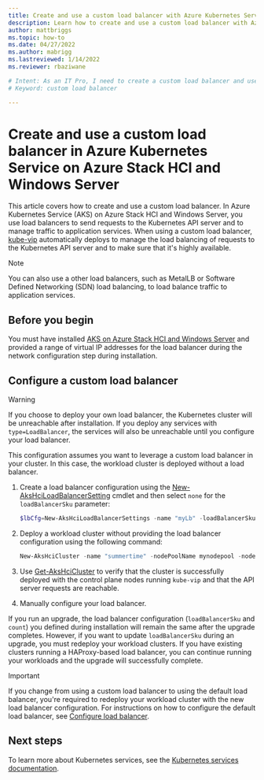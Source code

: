 ```yaml
---
title: Create and use a custom load balancer with Azure Kubernetes Service (AKS) on Azure Stack HCI
description: Learn how to create and use a custom load balancer with Azure Kubernetes Service (AKS) on Azure Stack HCI.
author: mattbriggs
ms.topic: how-to
ms.date: 04/27/2022
ms.author: mabrigg 
ms.lastreviewed: 1/14/2022
ms.reviewer: rbaziwane

# Intent: As an IT Pro, I need to create a custom load balancer and use it to send requests to the Kubernetes API server.
# Keyword: custom load balancer

---
```


# Create and use a custom load balancer in Azure Kubernetes Service on Azure Stack HCI and Windows Server

This article covers how to create and use a custom load balancer. In Azure Kubernetes Service (AKS) on Azure Stack HCI and Windows Server, you use load balancers to send requests to the Kubernetes API server and to manage traffic to application services. When using a custom load balancer, [kube-vip](https://kube-vip.io/) automatically deploys to manage the load balancing of requests to the Kubernetes API server and to make sure that it's highly available.

> [!NOTE]
> You can also use a other load balancers, such as MetalLB or Software Defined Networking (SDN) load balancing, to load balance traffic to application services.  

## Before you begin 

You must have installed [AKS on Azure Stack HCI and Windows Server](kubernetes-walkthrough-powershell.md) and provided a range of virtual IP addresses for the load balancer during the network configuration step during installation.

## Configure a custom load balancer 

> [!WARNING]
> If you choose to deploy your own load balancer, the Kubernetes cluster will be unreachable after installation. If you deploy any services with `type=LoadBalancer`, the services will also be unreachable until you configure your load balancer.

This configuration assumes you want to leverage a custom load balancer in your cluster. In this case, the workload cluster is deployed without a load balancer. 

1. Create a load balancer configuration using the [New-AksHciLoadBalancerSetting](./reference/ps/new-akshciloadbalancersetting.md) cmdlet and then select `none` for the `loadBalancerSku` parameter:

   ```powershell
   $lbCfg=New-AksHciLoadBalancerSettings -name "myLb" -loadBalancerSku "none" 
   ```
 
2. Deploy a workload cluster without providing the load balancer configuration using the following command:

   ```powershell
   New-AksHciCluster -name "summertime" -nodePoolName mynodepool -nodeCount 2 -OSType linux -nodeVmSize Standard_A4_v2 -loadBalancerSettings $lbCfg 
   ```

3. Use [Get-AksHciCluster](./reference/ps/get-akshcicluster.md) to verify that the cluster is successfully deployed with the control plane nodes running `kube-vip` and that the API server requests are reachable. 

4. Manually configure your load balancer.  

If you run an upgrade, the load balancer configuration (`loadBalancerSku` and `count`) you defined during installation will remain the same after the upgrade completes. However, if you want to update `loadBalancerSku` during an upgrade, you must redeploy your workload clusters. If you have existing clusters running a HAProxy-based load balancer, you can continue running your workloads and the upgrade will successfully complete. 

> [!IMPORTANT]
> If you change from using a custom load balancer to using the default load balancer, you're required to  redeploy your workload cluster with the new load balancer configuration. For instructions on how to configure the default load balancer, see [Configure load balancer](configure-load-balancer.md).  

## Next steps 

To learn more about Kubernetes services, see the [Kubernetes services documentation](https://kubernetes.io/docs/concepts/services-networking/service/). 

 

 